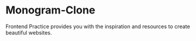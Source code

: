 # Monogram-Clone
Frontend Practice provides you with the inspiration and resources to create beautiful websites. 
